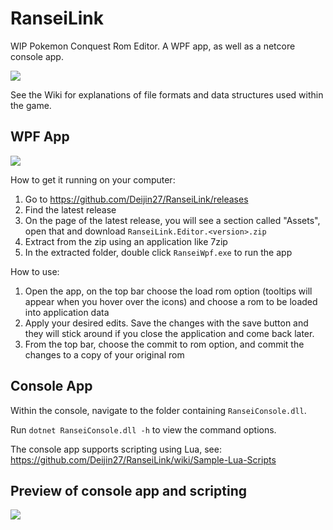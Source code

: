 # RanseiLink

WIP Pokemon Conquest Rom Editor. A WPF app, as well as a netcore console app.

![](https://i.imgur.com/0WpMBxe.png)

See the Wiki for explanations of file formats and data structures used within the game.

## WPF App

![](https://i.imgur.com/m78JNff.png)

How to get it running on your computer:

1. Go to https://github.com/Deijin27/RanseiLink/releases
2. Find the latest release
3. On the page of the latest release, you will see a section called "Assets", open that and download `RanseiLink.Editor.<version>.zip`
4. Extract from the zip using an application like 7zip
5. In the extracted folder, double click `RanseiWpf.exe` to run the app

How to use:

1. Open the app, on the top bar choose the load rom option (tooltips will appear when you hover over the icons) and choose a rom to be loaded into application data
2. Apply your desired edits. Save the changes with the save button and they will stick around if you close the application and come back later.
3. From the top bar, choose the commit to rom option, and commit the changes to a copy of your original rom

## Console App

Within the console, navigate to the folder containing `RanseiConsole.dll`.

Run `dotnet RanseiConsole.dll -h` to view the command options.

The console app supports scripting using Lua, see: https://github.com/Deijin27/RanseiLink/wiki/Sample-Lua-Scripts

## Preview of console app and scripting

![](https://i.imgur.com/RpHVEgM.png)
